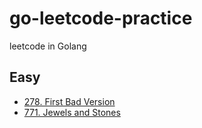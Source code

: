 # go-leetcode-practice

leetcode in Golang

## Easy

* [278. First Bad Version](./easy/first-bad-version)
* [771. Jewels and Stones](./easy/jewels-and-stones)
